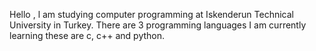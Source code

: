 Hello , l am studying computer programming at Iskenderun Technical University in Turkey.
There are 3 programming languages ​​I am currently learning these are c, c++ and python.
